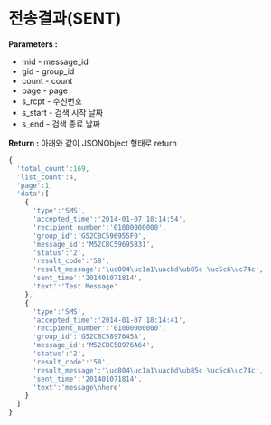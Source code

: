 # 전송결과\(SENT\)

**Parameters :** 

* mid - message\_id 
* gid - group\_id
* count - count
* page - page
* s\_rcpt - 수신번호
* s\_start - 검색 시작 날짜
* s\_end - 검색 종료 날짜

**Return :** 아래와 같이 JSONObject 형태로 return

```javascript
{
  'total_count':169,
  'list_count':4,
  'page':1,
  'data':[
    {
      'type':'SMS',
      'accepted_time':'2014-01-07 18:14:54',
      'recipient_number':'01000000000',
      'group_id':'G52CBC596955F0',
      'message_id':'M52CBC59695B31',
      'status':'2',
      'result_code':'58',
      'result_message':'\uc804\uc1a1\uacbd\ub85c \uc5c6\uc74c',
      'sent_time':'201401071814',
      'text':'Test Message'
    },
    {
      'type':'SMS',
      'accepted_time':'2014-01-07 18:14:41',
      'recipient_number':'01000000000',
      'group_id':'G52CBC5897645A',
      'message_id':'M52CBC58976A64',
      'status':'2',
      'result_code':'58',
      'result_message':'\uc804\uc1a1\uacbd\ub85c \uc5c6\uc74c',
      'sent_time':'201401071814',
      'text':'message\nhere'
    }
  ]
}
```

